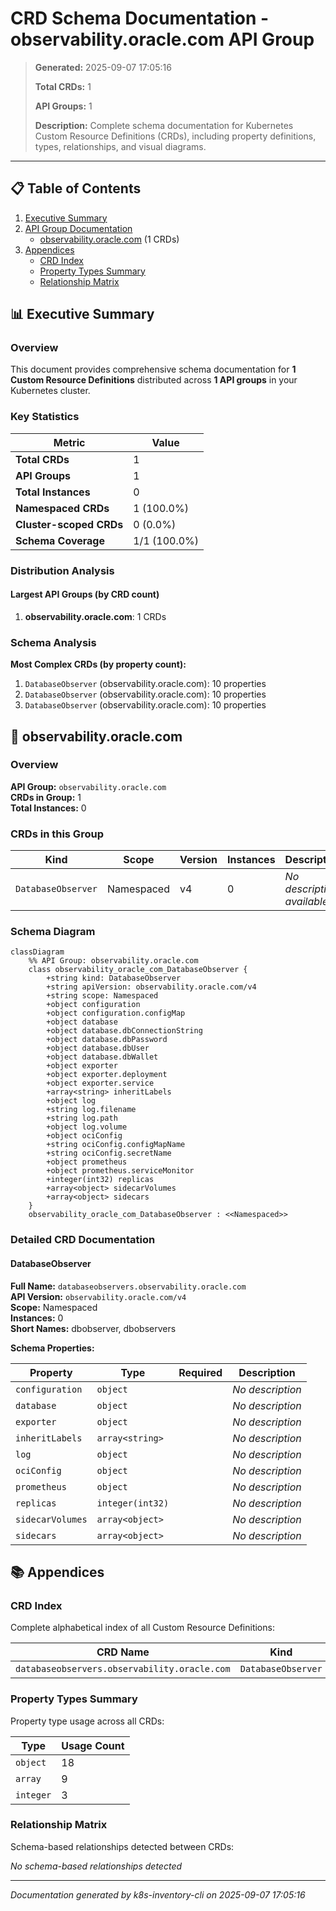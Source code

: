# CRD Schema Documentation - observability.oracle.com API Group

> **Generated:** 2025-09-07 17:05:16
> 
> **Total CRDs:** 1
> 
> **API Groups:** 1
> 
> **Description:** Complete schema documentation for Kubernetes Custom Resource Definitions (CRDs), including property definitions, types, relationships, and visual diagrams.

---

## 📋 Table of Contents

1. [Executive Summary](#-executive-summary)
2. [API Group Documentation](#-api-group-documentation)
   - [observability.oracle.com](#observabilityoraclecom) (1 CRDs)
3. [Appendices](#-appendices)
   - [CRD Index](#crd-index)
   - [Property Types Summary](#property-types-summary)
   - [Relationship Matrix](#relationship-matrix)

## 📊 Executive Summary

### Overview

This document provides comprehensive schema documentation for **1 Custom Resource Definitions** distributed across **1 API groups** in your Kubernetes cluster.

### Key Statistics

| Metric | Value |
|--------|-------|
| **Total CRDs** | 1 |
| **API Groups** | 1 |
| **Total Instances** | 0 |
| **Namespaced CRDs** | 1 (100.0%) |
| **Cluster-scoped CRDs** | 0 (0.0%) |
| **Schema Coverage** | 1/1 (100.0%) |

### Distribution Analysis

#### Largest API Groups (by CRD count)

1. **observability.oracle.com**: 1 CRDs

### Schema Analysis

**Most Complex CRDs (by property count):**

1. `DatabaseObserver` (observability.oracle.com): 10 properties
2. `DatabaseObserver` (observability.oracle.com): 10 properties
3. `DatabaseObserver` (observability.oracle.com): 10 properties


## 📁 observability.oracle.com

### Overview

**API Group:** `observability.oracle.com`  
**CRDs in Group:** 1  
**Total Instances:** 0

### CRDs in this Group

| Kind | Scope | Version | Instances | Description |
|------|-------|---------|-----------|-------------|
| `DatabaseObserver` | Namespaced | v4 | 0 | *No description available* |

### Schema Diagram

```mermaid
classDiagram
    %% API Group: observability.oracle.com
    class observability_oracle_com_DatabaseObserver {
        +string kind: DatabaseObserver
        +string apiVersion: observability.oracle.com/v4
        +string scope: Namespaced
        +object configuration
        +object configuration.configMap
        +object database
        +object database.dbConnectionString
        +object database.dbPassword
        +object database.dbUser
        +object database.dbWallet
        +object exporter
        +object exporter.deployment
        +object exporter.service
        +array<string> inheritLabels
        +object log
        +string log.filename
        +string log.path
        +object log.volume
        +object ociConfig
        +string ociConfig.configMapName
        +string ociConfig.secretName
        +object prometheus
        +object prometheus.serviceMonitor
        +integer(int32) replicas
        +array<object> sidecarVolumes
        +array<object> sidecars
    }
    observability_oracle_com_DatabaseObserver : <<Namespaced>>
```
### Detailed CRD Documentation

#### DatabaseObserver

**Full Name:** `databaseobservers.observability.oracle.com`  
**API Version:** `observability.oracle.com/v4`  
**Scope:** Namespaced  
**Instances:** 0  
**Short Names:** dbobserver, dbobservers  

**Schema Properties:**

| Property | Type | Required | Description |
|----------|------|----------|-------------|
| `configuration` | `object` |  | *No description* |
| `database` | `object` |  | *No description* |
| `exporter` | `object` |  | *No description* |
| `inheritLabels` | `array<string>` |  | *No description* |
| `log` | `object` |  | *No description* |
| `ociConfig` | `object` |  | *No description* |
| `prometheus` | `object` |  | *No description* |
| `replicas` | `integer(int32)` |  | *No description* |
| `sidecarVolumes` | `array<object>` |  | *No description* |
| `sidecars` | `array<object>` |  | *No description* |




## 📚 Appendices

### CRD Index

Complete alphabetical index of all Custom Resource Definitions:

| CRD Name | Kind | API Group | Scope | Instances |
|----------|------|-----------|-------|-----------|
| `databaseobservers.observability.oracle.com` | `DatabaseObserver` | `observability.oracle.com` | Namespaced | 0 |

### Property Types Summary

Property type usage across all CRDs:

| Type | Usage Count |
|------|-------------|
| `object` | 18 |
| `array` | 9 |
| `integer` | 3 |

### Relationship Matrix

Schema-based relationships detected between CRDs:

*No schema-based relationships detected*


---

*Documentation generated by k8s-inventory-cli on 2025-09-07 17:05:16*